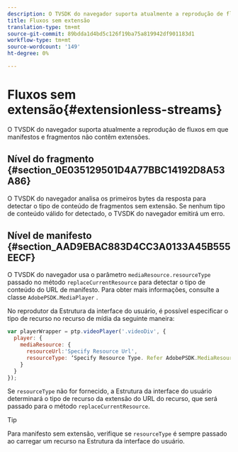 ```yaml
---
description: O TVSDK do navegador suporta atualmente a reprodução de fluxos em que manifestos e fragmentos não contêm extensões.
title: Fluxos sem extensão
translation-type: tm+mt
source-git-commit: 89bdda1d4bd5c126f19ba75a819942df901183d1
workflow-type: tm+mt
source-wordcount: '149'
ht-degree: 0%

---
```



# Fluxos sem extensão{#extensionless-streams}

O TVSDK do navegador suporta atualmente a reprodução de fluxos em que manifestos e fragmentos não contêm extensões.

## Nível do fragmento {#section_0E035129501D4A77BBC14192D8A53A86}

O TVSDK do navegador analisa os primeiros bytes da resposta para detectar o tipo de conteúdo de fragmentos sem extensão. Se nenhum tipo de conteúdo válido for detectado, o TVSDK do navegador emitirá um erro.

## Nível de manifesto {#section_AAD9EBAC883D4CC3A0133A45B555EECF}

O TVSDK do navegador usa o parâmetro `mediaResource.resourceType` passado no método `replaceCurrentResource` para detectar o tipo de conteúdo do URL de manifesto. Para obter mais informações, consulte a classe `AdobePSDK.MediaPlayer` .

No reprodutor da Estrutura da interface do usuário, é possível especificar o tipo de recurso no recurso de mídia da seguinte maneira:

```js
var playerWrapper = ptp.videoPlayer('.videoDiv', { 
  player: { 
    mediaResource: { 
      resourceUrl:'Specify Resource Url', 
      resourceType: ‘Specify Resource Type. Refer AdobePSDK.MediaResourceType' 
    } 
  } 
}); 
```

Se `resourceType` não for fornecido, a Estrutura da interface do usuário determinará o tipo de recurso da extensão do URL do recurso, que será passado para o método `replaceCurrentResource`.

>[!TIP]
>
>Para manifesto sem extensão, verifique se `resourceType` é sempre passado ao carregar um recurso na Estrutura da interface do usuário.

